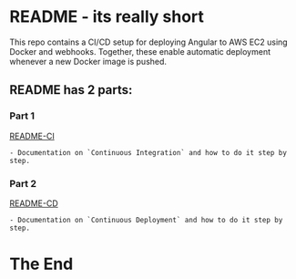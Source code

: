 # README - its really short

This repo contains a CI/CD setup for deploying Angular to AWS EC2 using Docker and webhooks.
Together, these enable automatic deployment whenever a new Docker image is pushed.


## README has 2 parts:
  
  ### Part 1
  
  [README-CI](https://github.com/WSU-kduncan/ceg3120-cicd-T0mmyt0m/blob/main/README-CI.md)
    
    - Documentation on `Continuous Integration` and how to do it step by step.
  
  ### Part 2  
  
  [README-CD](https://github.com/WSU-kduncan/ceg3120-cicd-T0mmyt0m/blob/main/README-CD.md)
    
    - Documentation on `Continuous Deployment` and how to do it step by step.

# The End
